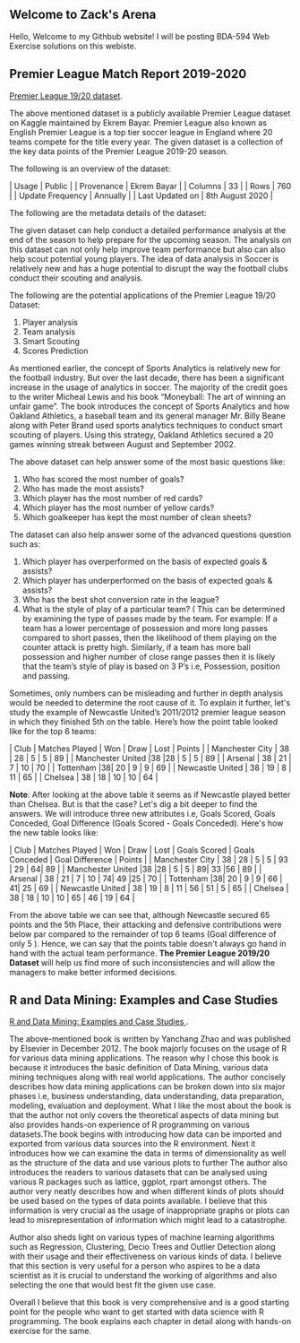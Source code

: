 ## Welcome to Zack's Arena

Hello, Welcome to my Githbub website! I will be posting BDA-594 Web Exercise solutions on this webiste. 

## Premier League Match Report 2019-2020

[Premier League 19/20 dataset](https://www.kaggle.com/ekrembayar/premier-league-match-reports-20192020 ).

The above mentioned dataset is a publicly available Premier League dataset on Kaggle maintained by Ekrem Bayar. Premier League also known as English Premier League is a top tier soccer league in England where 20 teams compete for the title every year. The given dataset is a collection of the key data points of the Premier League 2019-20 season. 

The following is an overview of the dataset:

 | Usage | Public |
 | Provenance | Ekrem Bayar |
 | Columns | 33 |
 | Rows | 760 |
 | Update Frequency | Annually |
 | Last Updated on | 8th August 2020 |



The following are the metadata details of the dataset:


The given dataset can help conduct a detailed performance analysis at the end of the season to help prepare for the upcoming season. The analysis on this dataset can not only help improve team performance but also can also help scout potential young players. The idea of data analysis in Soccer is relatively new and has a huge potential to disrupt the way the football clubs conduct their scouting and analysis.

The following are the potential applications of the Premier League 19/20 Dataset: 

  1. Player analysis
  2. Team analysis
  3. Smart Scouting
  4. Scores Prediction






As mentioned earlier, the concept of Sports Analytics is relatively new for the football industry. But over the last decade, there has been a significant increase in the usage of analytics in soccer. The majority of the credit goes to the writer Micheal Lewis and his book “Moneyball: The art of winning an unfair game”. The book introduces the concept of Sports Analytics and how Oakland Athletics, a baseball team and its general manager Mr. Billy Beane along with Peter Brand used sports analytics techniques to conduct smart scouting of players. Using this strategy, Oakland Athletics secured a 20 games winning streak between August and September 2002.

The above dataset can help answer some of the most basic questions like:

  1. Who has scored the most number of goals?
  2. Who has made the most assists?
  3. Which player has the most number of red cards? 
  4. Which player has the most number of yellow cards?
  5. Which goalkeeper has kept the most number of clean sheets?

The dataset can also help answer some of the advanced questions question such as:

  1. Which player has overperformed on the basis of expected goals & assists?
  2. Which player has underperformed on the basis of expected goals & assists?
  3. Who has the best shot conversion rate in the league?
  4. What is the style of play of a particular team? ( This can be determined by examining the type of passes made by the team. For example: If a team has a lower percentage of possession and more long passes compared to short passes, then the likelihood of them playing on the counter attack is pretty high. Similarly, if a team has more ball possession and higher number of close range passes then it is likely that the team’s style of play is based on 3 P’s i.e, Possession, position and passing.

Sometimes, only numbers can be misleading and further in depth analysis would be needed to determine the root cause of it. To explain it further, let's study the example of Newcastle United’s 2011/2012 premier league season in which they finished 5th on the table. Here’s how the point table looked like for the top 6 teams:

| Club | Matches Played | Won | Draw | Lost | Points |
| Manchester City | 38 | 28 | 5 | 5 | 89 |
| Manchester United |38 |28 | 5 | 5 | 89 |
| Arsenal | 38 | 21 | 7 | 10 | 70 |
| Tottenham |38| 20 | 9 | 9 | 69 |
| Newcastle United | 38 | 19 | 8 | 11 | 65 |
| Chelsea | 38 | 18 | 10 | 10 | 64 |

**Note**: After looking at the above table it seems as if Newcastle played better than Chelsea. But is that the case? Let's dig a bit deeper to find the answers.
We will introduce three new attributes i.e, Goals Scored, Goals Conceded, Goal Difference (Goals Scored -  Goals Conceded). Here's how the new table looks like:

| Club | Matches Played | Won | Draw | Lost | Goals Scored | Goals Conceded | Goal Difference | Points |
| Manchester City | 38 | 28 | 5 | 5 | 93 | 29 | 64| 89 |
| Manchester United |38 |28 | 5 | 5 | 89| 33 |56 | 89 |
| Arsenal | 38 | 21 | 7 | 10 | 74| 49 |25 | 70 |
| Tottenham |38| 20 | 9 | 9 | 66 | 41| 25 | 69 |
| Newcastle United | 38 | 19 | 8 | 11 | 56 | 51 | 5 | 65 |
| Chelsea | 38 | 18 | 10 | 10 | 65 | 46 | 19 | 64 |

From the above table we can see that, although Newcastle secured 65 points and the 5th Place, their attacking and defensive contributions were below par compared to the remainder of top 6 teams (Goal difference of only 5 ). Hence, we can say that the points table doesn't always go hand in hand with the actual team performance.
**The Premier League 2019/20 Dataset** will help us find more of such inconsistencies and will allow the managers to make better informed decisions.

## R and Data Mining: Examples and Case Studies

[ R and Data Mining: Examples and Case Studies ](https://cran.r-project.org/doc/contrib/Zhao_R_and_data_mining.pdf).


The above-mentioned book is written by Yanchang Zhao and was published by Elsevier in December 2012. The book majorly focuses on the usage of R for various data mining applications. The reason why I chose this book is because it introduces the basic definition of Data Mining, various data mining techniques along with real world applications. The author concisely describes how data mining applications can be broken down into six major phases i.e, business understanding, data understanding, data preparation, modeling, evaluation and deployment. What I like the most about the book is that the author not only covers the theoretical aspects of data mining but also provides hands-on experience of R programming on various datasets.The book begins with introducing how data can be imported and exported from various data sources into the R environment. Next it introduces how we can examine the data in terms of dimensionality as well as the structure of the data and use various plots to further 
The author also introduces the readers to various datasets that can be analysed using various R packages such as lattice, ggplot, rpart amongst others. The author very neatly describes how and when different kinds of plots should be used based on the types of data points available.
I believe that this information is very crucial as the usage of inappropriate graphs or plots can lead to misrepresentation of information which might lead to a catastrophe.

Author also sheds light on various types of machine learning algorithms such as Regression, Clustering, Decio Trees and Outlier Detection along with their usage and their effectiveness on various kinds of data. I believe that this section is very useful for a person who aspires to be a data scientist as it is crucial to understand the working of algorithms and also selecting the one that would best fit the given use case.

 Overall I believe that this book is very comprehensive and is a good starting point for the people who want to get started with data science with R programming. The book explains each chapter in detail along with hands-on exercise for the same. 
